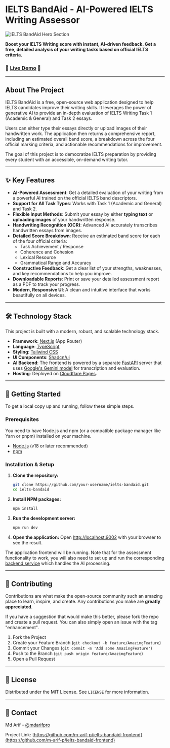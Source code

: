 # IELTS BandAid - AI-Powered IELTS Writing Assessor

![IELTS BandAid Hero Section](https://images.unsplash.com/photo-1516979187457-637abb4f9353?q=80&w=1920&h=1080&fit=crop)

**Boost your IELTS Writing score with instant, AI-driven feedback. Get a free, detailed analysis of your writing tasks based on official IELTS criteria.**

### 🚀 [**Live Demo**](https://ieltsbandaid.pages.dev/) 🚀

---

## About The Project

IELTS BandAid is a free, open-source web application designed to help IELTS candidates improve their writing skills. It leverages the power of generative AI to provide an in-depth evaluation of IELTS Writing Task 1 (Academic & General) and Task 2 essays.

Users can either type their essays directly or upload images of their handwritten work. The application then returns a comprehensive report, including an estimated overall band score, a breakdown across the four official marking criteria, and actionable recommendations for improvement.

The goal of this project is to democratize IELTS preparation by providing every student with an accessible, on-demand writing tutor.

---

## ✨ Key Features

- **AI-Powered Assessment**: Get a detailed evaluation of your writing from a powerful AI trained on the official IELTS band descriptors.
- **Support for All Task Types**: Works with Task 1 (Academic and General) and Task 2.
- **Flexible Input Methods**: Submit your essay by either **typing text** or **uploading images** of your handwritten response.
- **Handwriting Recognition (OCR)**: Advanced AI accurately transcribes handwritten essays from images.
- **Detailed Score Breakdown**: Receive an estimated band score for each of the four official criteria:
  - Task Achievement / Response
  - Coherence and Cohesion
  - Lexical Resource
  - Grammatical Range and Accuracy
- **Constructive Feedback**: Get a clear list of your strengths, weaknesses, and key recommendations to help you improve.
- **Downloadable Reports**: Print or save your detailed assessment report as a PDF to track your progress.
- **Modern, Responsive UI**: A clean and intuitive interface that works beautifully on all devices.

---

## 🛠️ Technology Stack

This project is built with a modern, robust, and scalable technology stack.

- **Framework**: [Next.js](https://nextjs.org/) (App Router)
- **Language**: [TypeScript](https://www.typescriptlang.org/)
- **Styling**: [Tailwind CSS](https://tailwindcss.com/)
- **UI Components**: [Shadcn/ui](https://ui.shadcn.com/)
- **AI Backend**: The frontend is powered by a separate [FastAPI](https://fastapi.tiangolo.com/) server that uses [Google's Gemini model](https://deepmind.google/technologies/gemini/) for transcription and evaluation.
- **Hosting**: Deployed on [Cloudflare Pages](https://pages.cloudflare.com/).

---

## 🏁 Getting Started

To get a local copy up and running, follow these simple steps.

### Prerequisites

You need to have Node.js and npm (or a compatible package manager like Yarn or pnpm) installed on your machine.

- [Node.js](https://nodejs.org/) (v18 or later recommended)
- [npm](https://www.npmjs.com/get-npm)

### Installation & Setup

1.  **Clone the repository:**
    ```sh
    git clone https://github.com/your-username/ielts-bandaid.git
    cd ielts-bandaid
    ```

2.  **Install NPM packages:**
    ```sh
    npm install
    ```

3.  **Run the development server:**
    ```sh
    npm run dev
    ```

4.  **Open the application:**
    Open [http://localhost:9002](http://localhost:9002) with your browser to see the result.

The application frontend will be running. Note that for the assessment functionality to work, you will also need to set up and run the corresponding [backend service](https://github.com/m-arif-p/ielts-writing-ai-assessor) which handles the AI processing.

---

## 🤝 Contributing

Contributions are what make the open-source community such an amazing place to learn, inspire, and create. Any contributions you make are **greatly appreciated**.

If you have a suggestion that would make this better, please fork the repo and create a pull request. You can also simply open an issue with the tag "enhancement".

1.  Fork the Project
2.  Create your Feature Branch (`git checkout -b feature/AmazingFeature`)
3.  Commit your Changes (`git commit -m 'Add some AmazingFeature'`)
4.  Push to the Branch (`git push origin feature/AmazingFeature`)
5.  Open a Pull Request

---

## 📄 License

Distributed under the MIT License. See `LICENSE` for more information.

---

## 📧 Contact

Md Arif - [@mdarifpro](https://twitter.com/mdarifpro)

Project Link: [https://github.com/m-arif-p/ielts-bandaid-frontend](https://github.com/m-arif-p/ielts-bandaid-frontend)
